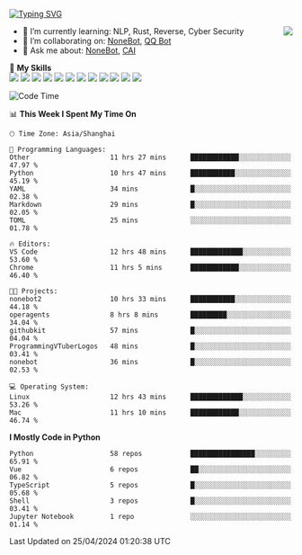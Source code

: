[![Typing SVG](https://readme-typing-svg.herokuapp.com?size=25&duration=2500&color=8C43EA&vCenter=true&width=200&height=40&lines=Hi+there+%F0%9F%91%8B%F0%9F%8F%BB;I'm+yanyongyu)](https://git.io/typing-svg)

<a href="#">
  <img align="right" src="https://github-readme-stats.vercel.app/api?username=yanyongyu&count_private=true&show_icons=true&bg_color=15,f2f7fd,E0EAFC" />
</a>

- 🌱 I’m currently learning: NLP, Rust, Reverse, Cyber Security
- 👯 I’m collaborating on: [NoneBot](https://github.com/nonebot), [QQ Bot](https://github.com/Mrs4s/go-cqhttp)
- 💬 Ask me about: [NoneBot](https://github.com/nonebot), [CAI](https://github.com/cscs181/CAI)

🌟 **My Skills**  
![](https://img.shields.io/badge/-Python-3e74a2?style=flat-square&logo=Python&logoColor=fff)
![](https://img.shields.io/badge/-TypeScript-3178C6?style=flat-square&logo=TypeScript&logoColor=fff)
![](https://img.shields.io/badge/-Vue-4fc08d?style=flat-square&logo=Vue.js&logoColor=fff)
![](https://img.shields.io/badge/-React-2d98ce?style=flat-square&logo=React&logoColor=fff)
![](https://img.shields.io/badge/-FastAPI-009688?style=flat-square&logo=FastAPI&logoColor=fff)
![](https://img.shields.io/badge/-Linux-000000?style=flat-square&logo=Linux&logoColor=fff)
![](https://img.shields.io/badge/-Docker-2496ED?style=flat-square&logo=Docker&logoColor=fff)
![](https://img.shields.io/badge/-Kubernetes-326CE5?style=flat-square&logo=Kubernetes&logoColor=fff)
![](https://img.shields.io/badge/-GitHub%20Actions-2088FF?style=flat-square&logo=GitHubActions&logoColor=fff)
![](https://img.shields.io/badge/-PostgreSQL-4169E1?style=flat-square&logo=PostgreSQL&logoColor=fff)
![](https://img.shields.io/badge/-Redis-DC382D?style=flat-square&logo=Redis&logoColor=fff)
![](https://img.shields.io/badge/-MongoDB-47A248?style=flat-square&logo=MongoDB&logoColor=fff)

<!--START_SECTION:waka-->
![Code Time](http://img.shields.io/badge/Code%20Time-6%2C022%20hrs%2048%20mins-blue)

📊 **This Week I Spent My Time On** 

```text
🕑︎ Time Zone: Asia/Shanghai

💬 Programming Languages: 
Other                    11 hrs 27 mins      ████████████░░░░░░░░░░░░░   47.97 % 
Python                   10 hrs 47 mins      ███████████░░░░░░░░░░░░░░   45.19 % 
YAML                     34 mins             █░░░░░░░░░░░░░░░░░░░░░░░░   02.38 % 
Markdown                 29 mins             █░░░░░░░░░░░░░░░░░░░░░░░░   02.05 % 
TOML                     25 mins             ░░░░░░░░░░░░░░░░░░░░░░░░░   01.78 % 

🔥 Editors: 
VS Code                  12 hrs 48 mins      █████████████░░░░░░░░░░░░   53.60 % 
Chrome                   11 hrs 5 mins       ████████████░░░░░░░░░░░░░   46.40 % 

🐱‍💻 Projects: 
nonebot2                 10 hrs 33 mins      ███████████░░░░░░░░░░░░░░   44.18 % 
operagents               8 hrs 8 mins        █████████░░░░░░░░░░░░░░░░   34.04 % 
githubkit                57 mins             █░░░░░░░░░░░░░░░░░░░░░░░░   04.04 % 
ProgrammingVTuberLogos   48 mins             █░░░░░░░░░░░░░░░░░░░░░░░░   03.41 % 
nonebot                  36 mins             █░░░░░░░░░░░░░░░░░░░░░░░░   02.53 % 

💻 Operating System: 
Linux                    12 hrs 43 mins      █████████████░░░░░░░░░░░░   53.26 % 
Mac                      11 hrs 10 mins      ████████████░░░░░░░░░░░░░   46.74 % 
```

**I Mostly Code in Python** 

```text
Python                   58 repos            ████████████████░░░░░░░░░   65.91 % 
Vue                      6 repos             ██░░░░░░░░░░░░░░░░░░░░░░░   06.82 % 
TypeScript               5 repos             █░░░░░░░░░░░░░░░░░░░░░░░░   05.68 % 
Shell                    3 repos             █░░░░░░░░░░░░░░░░░░░░░░░░   03.41 % 
Jupyter Notebook         1 repo              ░░░░░░░░░░░░░░░░░░░░░░░░░   01.14 % 
```




 Last Updated on 25/04/2024 01:20:38 UTC
<!--END_SECTION:waka-->

